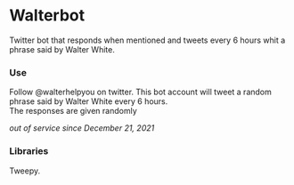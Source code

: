 # Walterbot

Twitter bot that responds when mentioned and tweets every 6 hours whit a phrase said by Walter White. 

### Use

Follow @walterhelpyou on twitter. This bot account will tweet a random phrase said by Walter White every 6 hours. \
The responses are given randomly

*out of service since December 21, 2021*

### Libraries

Tweepy.







